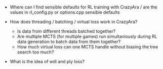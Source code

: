 + Where can I find sensible defaults for RL training with CrazyAra / are the values in rl\_config.py or options.cpp sensible defaults
+ How does threading / batching / virtual loss work in CrazyAra?
	- Is data from different threads batched together?
	- Are multiple MCTS (for multiple games) run simultaniously during RL data generation to batch data from them together?
	- How much virtual loss can one MCTS handle without biasing the tree search too much?

+ What is the idea of wdl and ply loss?
